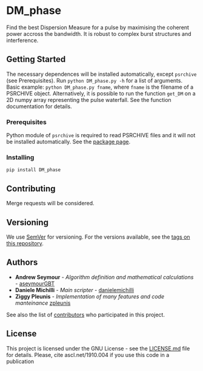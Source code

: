 # DM_phase

Find the best Dispersion Measure for a pulse by maximising the coherent power accross the bandwidth. 
It is robust to complex burst structures and interference.

## Getting Started

The necessary dependences will be installed automatically, except `psrchive` (see Prerequisites).
Run `python DM_phase.py -h` for a list of arguments.
Basic example: `python DM_phase.py fname`, where `fname` is the filename of a PSRCHIVE object.
Alternatively, it is possible to run the function `get_DM` on a 2D numpy array representing the pulse waterfall.
See the function documentation for details.

### Prerequisites

Python module of `psrchive` is required to read PSRCHIVE files and it will not be installed automatically. See the [package page](http://psrchive.sourceforge.net/manuals/python/).

### Installing

```
pip install DM_phase
```

## Contributing

Merge requests will be considered.

## Versioning

We use [SemVer](http://semver.org/) for versioning. For the versions available, see the [tags on this repository](https://github.com/danielemichilli/DM_phase/tags). 

## Authors

* **Andrew Seymour** - *Algorithm definition and mathematical calculations* - [aseymourGBT](https://github.com/aseymourGBT)
* **Daniele Michilli** - *Main scripter* - [danielemichilli](https://github.com/danielemichilli)
* **Ziggy Pleunis** - *Implementation of many features and code manteinance* [zpleunis](https://github.com/zpleunis)

See also the list of [contributors](https://github.com/danielemichilli/DM_phase/contributors) who participated in this project.

## License

This project is licensed under the GNU License - see the [LICENSE.md](LICENSE.md) file for details.
Please, cite ascl.net/1910.004 if you use this code in a publication
